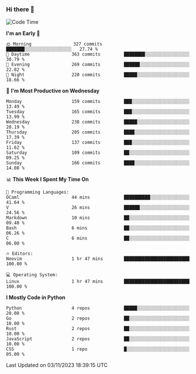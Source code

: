 ### Hi there 👋
<!--START_SECTION:waka-->
![Code Time](http://img.shields.io/badge/Code%20Time-194%20hrs%208%20mins-blue)

**I'm an Early 🐤** 

```text
🌞 Morning                327 commits         ███████░░░░░░░░░░░░░░░░░░   27.74 % 
🌆 Daytime                363 commits         ████████░░░░░░░░░░░░░░░░░   30.79 % 
🌃 Evening                269 commits         ██████░░░░░░░░░░░░░░░░░░░   22.82 % 
🌙 Night                  220 commits         █████░░░░░░░░░░░░░░░░░░░░   18.66 % 
```
📅 **I'm Most Productive on Wednesday** 

```text
Monday                   159 commits         ███░░░░░░░░░░░░░░░░░░░░░░   13.49 % 
Tuesday                  165 commits         ███░░░░░░░░░░░░░░░░░░░░░░   13.99 % 
Wednesday                238 commits         █████░░░░░░░░░░░░░░░░░░░░   20.19 % 
Thursday                 205 commits         ████░░░░░░░░░░░░░░░░░░░░░   17.39 % 
Friday                   137 commits         ███░░░░░░░░░░░░░░░░░░░░░░   11.62 % 
Saturday                 109 commits         ██░░░░░░░░░░░░░░░░░░░░░░░   09.25 % 
Sunday                   166 commits         ████░░░░░░░░░░░░░░░░░░░░░   14.08 % 
```


📊 **This Week I Spent My Time On** 

```text
💬 Programming Languages: 
OCaml                    44 mins             ██████████░░░░░░░░░░░░░░░   41.64 % 
V                        26 mins             ██████░░░░░░░░░░░░░░░░░░░   24.56 % 
Markdown                 10 mins             ██░░░░░░░░░░░░░░░░░░░░░░░   09.40 % 
Bash                     6 mins              ██░░░░░░░░░░░░░░░░░░░░░░░   06.26 % 
C                        6 mins              ██░░░░░░░░░░░░░░░░░░░░░░░   06.00 % 

🔥 Editors: 
Neovim                   1 hr 47 mins        █████████████████████████   100.00 % 

💻 Operating System: 
Linux                    1 hr 47 mins        █████████████████████████   100.00 % 
```

**I Mostly Code in Python** 

```text
Python                   4 repos             █████░░░░░░░░░░░░░░░░░░░░   20.00 % 
Go                       2 repos             ██░░░░░░░░░░░░░░░░░░░░░░░   10.00 % 
Rust                     2 repos             ██░░░░░░░░░░░░░░░░░░░░░░░   10.00 % 
JavaScript               2 repos             ██░░░░░░░░░░░░░░░░░░░░░░░   10.00 % 
CSS                      1 repo              █░░░░░░░░░░░░░░░░░░░░░░░░   05.00 % 
```




 Last Updated on 03/11/2023 18:39:15 UTC
<!--END_SECTION:waka-->

<!--
**YoganshSharma/YoganshSharma** is a ✨ _special_ ✨ repository because its `README.md` (this file) appears on your GitHub profile.

Here are some ideas to get you started:

- 🔭 I’m currently working on ...
- 🌱 I’m currently learning ...
- 👯 I’m looking to collaborate on ...
- 🤔 I’m looking for help with ...
- 💬 Ask me about ...
- 📫 How to reach me: ...
- 😄 Pronouns: ...
- ⚡ Fun fact: ...
-->
